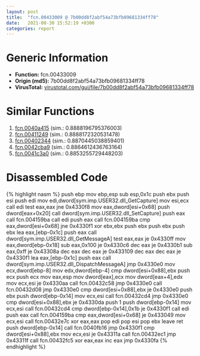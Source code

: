 ```yaml
---
layout: post
title:  "fcn.00433009 @ 7b00dd8f2abf54a73bfb09681334ff78"
date:   2021-08-30 15:52:19 +0300
categories: report
---
```


# Generic Information
- **Function:** fcn.00433009
- **Origin (md5):** 7b00dd8f2abf54a73bfb09681334ff78
- **VirusTotal:** [virustotal.com/gui/file/7b00dd8f2abf54a73bfb09681334ff78][virustotal_ref]



# Similar Functions

1. [fcn.0040a415][similar_1_ref] (sim.: 0.8888196795376003)
2. [fcn.00411249][similar_2_ref] (sim.: 0.8888172320531478)
3. [fcn.00402344][similar_3_ref] (sim.: 0.8870445038859401)
4. [fcn.0042cba9][similar_4_ref] (sim.: 0.8864612436763164)
5. [fcn.0041c3a0][similar_5_ref] (sim.: 0.8853255729448203)


# Disassembled Code

{% highlight nasm %}
push ebp
mov ebp,esp
sub esp,0x1c
push ebx
push esi
push edi
mov edi,dword[sym.imp.USER32.dll_GetCapture]
mov esi,ecx
call edi
test eax,eax
jne 0x4330f8
mov eax,dword[esi+0x68]
push dword[eax+0x20]
call dword[sym.imp.USER32.dll_SetCapture]
push eax
call fcn.004159ba
call edi
push eax
call fcn.004159ba
cmp eax,dword[esi+0x68]
jne 0x4330f1
xor ebx,ebx
push ebx
push ebx
push ebx
lea eax,[ebp-0x1c]
push eax
call dword[sym.imp.USER32.dll_GetMessageA]
test eax,eax
je 0x4330ff
mov eax,dword[ebp-0x18]
sub eax,0x100
je 0x4330c6
dec eax
je 0x4330b1
sub eax,0xff
je 0x43308a
dec eax
dec eax
je 0x433109
dec eax
dec eax
je 0x4330f1
lea eax,[ebp-0x1c]
push eax
call dword[sym.imp.USER32.dll_DispatchMessageA]
jmp 0x4330e0
mov ecx,dword[ebp-8]
mov edx,dword[ebp-4]
cmp dword[esi+0x88],ebx
push ecx
push ecx
mov eax,esp
mov dword[eax],ecx
mov dword[eax+4],edx
mov ecx,esi
je 0x4330aa
call fcn.00432c58
jmp 0x4330e0
call fcn.00432d08
jmp 0x4330e0
cmp dword[esi+0x88],ebx
je 0x4330e0
push ebx
push dword[ebp-0x14]
mov ecx,esi
call fcn.00432cd4
jmp 0x4330e0
cmp dword[esi+0x88],ebx
je 0x4330da
push 1
push dword[ebp-0x14]
mov ecx,esi
call fcn.00432cd4
cmp dword[ebp-0x14],0x1b
je 0x4330f1
call edi
push eax
call fcn.004159ba
cmp eax,dword[esi+0x68]
je 0x433049
mov ecx,esi
call fcn.00432e7c
xor eax,eax
pop edi
pop esi
pop ebx
leave 
ret 
push dword[ebp-0x14]
call fcn.0040fb16
jmp 0x4330f1
cmp dword[esi+0x88],ebx
mov ecx,esi
je 0x43311a
call fcn.00432ec1
jmp 0x43311f
call fcn.00432fc5
xor eax,eax
inc eax
jmp 0x4330fa
{% endhighlight %}


[similar_1_ref]: /report/fcn.0040a415@418e0921f3a9bd4f5bc0dcc59623b5a1
[similar_2_ref]: /report/fcn.00411249@7b00dd8f2abf54a73bfb09681334ff78
[similar_3_ref]: /report/fcn.00402344@d96761eb00d2d97e2b6f5ffffed0b46a
[similar_4_ref]: /report/fcn.0042cba9@de21a548b66aa6c0b17491b6a31e14fa
[similar_5_ref]: /report/fcn.0041c3a0@6c5b0418e4a4c57d99cda47d2717045d
[virustotal_ref]: https://www.virustotal.com/gui/file/7b00dd8f2abf54a73bfb09681334ff78